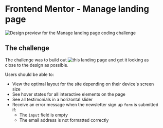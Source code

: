 # Frontend Mentor - Manage landing page

![Design preview for the Manage landing page coding challenge](.images/design/desktop-preview.jpg)



## The challenge

The challenge was to build out ![this](https://sirsanctified.github.io/landing_page) landing page and get it looking as close to the design as possible.


Users should be able to:

- View the optimal layout for the site depending on their device's screen size
- See hover states for all interactive elements on the page
- See all testimonials in a horizontal slider
- Receive an error message when the newsletter sign up `form` is submitted if:
  - The `input` field is empty
  - The email address is not formatted correctly

